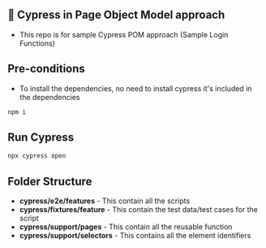 ## 🤖 Cypress in Page Object Model approach

* This repo is for sample Cypress POM approach (Sample Login Functions)

## Pre-conditions

* To install the dependencies, no need to install cypress it's included in the dependencies
```bash
npm i
```

## Run Cypress
```bash
npx cypress open
```

## Folder Structure
- **cypress/e2e/features** - This contain all the scripts
- **cypress/fixtures/feature** - This contain the test data/test cases for the script
- **cypress/support/pages** - This contain all the reusable function
- **cypress/support/selectors** - This contains all the element identifiers
